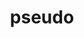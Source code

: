 ---
date:  ""
draft: false
title: "pseudo"
short: "pseudo"
thumb:
    image: "cover.jpg"
    anima: ""
    video: ""
layout: ""
weight: 12
lister: 5
format:
    media: "article"
    model: ""
    datum:
        data: ""
require:
    - prop: ""
      name: ""
      icon: ""
      desc: ""
metadata:
    index: false
    thumb: "cover.jpg"
    group: []
    author: ["Al Muhdil Karim"]
description: "Kombinator pseudo pada css membuka cara baru mengatur hubungan antar elemen."
---